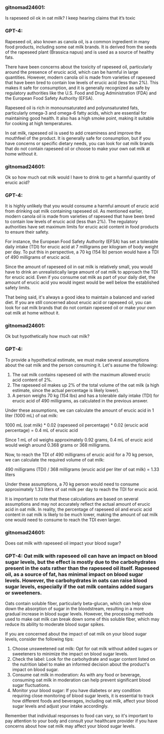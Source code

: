 ### gitnomad24601:
Is rapeseed oil ok in oat milk? I keep hearing claims that it’s toxic


### GPT-4:
Rapeseed oil, also known as canola oil, is a common ingredient in many food products, including some oat milk brands. It is derived from the seeds of the rapeseed plant (Brassica napus) and is used as a source of healthy fats.

There have been concerns about the toxicity of rapeseed oil, particularly around the presence of erucic acid, which can be harmful in large quantities. However, modern canola oil is made from varieties of rapeseed that have been bred to contain low levels of erucic acid (less than 2%). This makes it safe for consumption, and it is generally recognized as safe by regulatory authorities like the U.S. Food and Drug Administration (FDA) and the European Food Safety Authority (EFSA).

Rapeseed oil is rich in monounsaturated and polyunsaturated fats, particularly omega-3 and omega-6 fatty acids, which are essential for maintaining good health. It also has a high smoke point, making it suitable for cooking at high temperatures.

In oat milk, rapeseed oil is used to add creaminess and improve the mouthfeel of the product. It is generally safe for consumption, but if you have concerns or specific dietary needs, you can look for oat milk brands that do not contain rapeseed oil or choose to make your own oat milk at home without it.


### gitnomad24601:
Ok so how much oat milk would I have to drink to get a harmful quantity of erucic acid?


### GPT-4:
It is highly unlikely that you would consume a harmful amount of erucic acid from drinking oat milk containing rapeseed oil. As mentioned earlier, modern canola oil is made from varieties of rapeseed that have been bred to contain low levels of erucic acid (less than 2%). The regulatory authorities have set maximum limits for erucic acid content in food products to ensure their safety.

For instance, the European Food Safety Authority (EFSA) has set a tolerable daily intake (TDI) for erucic acid at 7 milligrams per kilogram of body weight per day. To put this in perspective, a 70 kg (154 lb) person would have a TDI of 490 milligrams of erucic acid.

Since the amount of rapeseed oil in oat milk is relatively small, you would have to drink an unrealistically large amount of oat milk to approach the TDI for erucic acid. Even if you consume oat milk as part of your daily diet, the amount of erucic acid you would ingest would be well below the established safety limits.

That being said, it's always a good idea to maintain a balanced and varied diet. If you are still concerned about erucic acid or rapeseed oil, you can look for oat milk brands that do not contain rapeseed oil or make your own oat milk at home without it.


### gitnomad24601: 
Ok but hypothetically how much oat milk?

### GPT-4: 
To provide a hypothetical estimate, we must make several assumptions about the oat milk and the person consuming it. Let's assume the following:

1. The oat milk contains rapeseed oil with the maximum allowed erucic acid content of 2%.
2. The rapeseed oil makes up 2% of the total volume of the oat milk (a high estimate, since the actual percentage is likely lower).
3. A person weighs 70 kg (154 lbs) and has a tolerable daily intake (TDI) for erucic acid of 490 milligrams, as calculated in the previous answer.

Under these assumptions, we can calculate the amount of erucic acid in 1 liter (1000 mL) of oat milk:

1000 mL (oat milk) * 0.02 (rapeseed oil percentage) * 0.02 (erucic acid percentage) = 0.4 mL of erucic acid

Since 1 mL of oil weighs approximately 0.92 grams, 0.4 mL of erucic acid would weigh around 0.368 grams or 368 milligrams.

Now, to reach the TDI of 490 milligrams of erucic acid for a 70 kg person, we can calculate the required volume of oat milk:

490 milligrams (TDI) / 368 milligrams (erucic acid per liter of oat milk) = 1.33 liters

Under these assumptions, a 70 kg person would need to consume approximately 1.33 liters of oat milk per day to reach the TDI for erucic acid.

It is important to note that these calculations are based on several assumptions and may not accurately reflect the actual amount of erucic acid in oat milk. In reality, the percentage of rapeseed oil and erucic acid content in oat milk is likely to be much lower, making the amount of oat milk one would need to consume to reach the TDI even larger.


### gitnomad24601:
Does oat milk with rapeseed oil impact your blood sugar?

### GPT-4: Oat milk with rapeseed oil can have an impact on blood sugar levels, but the effect is mostly due to the carbohydrates present in the oats rather than the rapeseed oil itself. Rapeseed oil, as a source of fat, has minimal impact on blood sugar levels. However, the carbohydrates in oats can raise blood sugar levels, especially if the oat milk contains added sugars or sweeteners.

Oats contain soluble fiber, particularly beta-glucan, which can help slow down the absorption of sugar in the bloodstream, resulting in a more gradual increase in blood sugar levels. However, the processing methods used to make oat milk can break down some of this soluble fiber, which may reduce its ability to moderate blood sugar spikes.

If you are concerned about the impact of oat milk on your blood sugar levels, consider the following tips:

1. Choose unsweetened oat milk: Opt for oat milk without added sugars or sweeteners to minimize the impact on blood sugar levels.
2. Check the label: Look for the carbohydrate and sugar content listed on the nutrition label to make an informed decision about the product's impact on blood sugar.
3. Consume oat milk in moderation: As with any food or beverage, consuming oat milk in moderation can help prevent significant blood sugar fluctuations.
4. Monitor your blood sugar: If you have diabetes or any condition requiring close monitoring of blood sugar levels, it is essential to track how different foods and beverages, including oat milk, affect your blood sugar levels and adjust your intake accordingly.

Remember that individual responses to food can vary, so it's important to pay attention to your body and consult your healthcare provider if you have concerns about how oat milk may affect your blood sugar levels.
